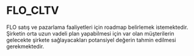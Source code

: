 # FLO_CLTV
FLO satış ve pazarlama faaliyetleri için roadmap belirlemek istemektedir.
Şirketin orta uzun vadeli plan yapabilmesi için var olan müşterilerin gelecekte
şirkete sağlayacakları potansiyel değerin tahmin edilmesi gerekmektedir. 
